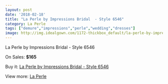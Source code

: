 ```yaml
---
layout: post
date: '2018-02-18'
title: "La Perle by Impressions Bridal  - Style 6546"
category: La Perle
tags: ["demure","impressions","perle","wedding","dresses"]
image: http://img.idealgown.com/1172-thickbox_default/la-perle-by-impressions-bridal-style-6546.jpg
---
```

La Perle by Impressions Bridal  - Style 6546

On Sales: **$165**
<a href="https://www.idealgown.com/en/la-perle/545-la-perle-by-impressions-bridal-style-6546.html"><amp-img layout="responsive" width="600" height="600" src="//img.idealgown.com/1172-thickbox_default/la-perle-by-impressions-bridal-style-6546.jpg" alt="La Perle by Impressions Bridal  - Style 6546 0" /></a>
<a href="https://www.idealgown.com/en/la-perle/545-la-perle-by-impressions-bridal-style-6546.html"><amp-img layout="responsive" width="600" height="600" src="//img.idealgown.com/1174-thickbox_default/la-perle-by-impressions-bridal-style-6546.jpg" alt="La Perle by Impressions Bridal  - Style 6546 1" /></a>
<a href="https://www.idealgown.com/en/la-perle/545-la-perle-by-impressions-bridal-style-6546.html"><amp-img layout="responsive" width="600" height="600" src="//img.idealgown.com/1173-thickbox_default/la-perle-by-impressions-bridal-style-6546.jpg" alt="La Perle by Impressions Bridal  - Style 6546 2" /></a>

Buy it: [La Perle by Impressions Bridal  - Style 6546](https://www.idealgown.com/en/la-perle/545-la-perle-by-impressions-bridal-style-6546.html "La Perle by Impressions Bridal  - Style 6546")

View more: [La Perle](https://www.idealgown.com/en/8-la-perle "La Perle")